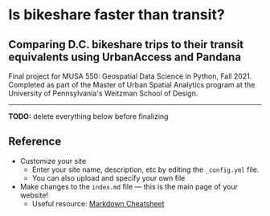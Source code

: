 # Is bikeshare faster than transit? 
## Comparing D.C. bikeshare trips to their transit equivalents using UrbanAccess and Pandana

Final project for MUSA 550: Geospatial Data Science in Python, Fall 2021. Completed as part of the Master of Urban Spatial Analytics program at the University of Pennsylvania's Weitzman School of Design.



***
**TODO:** delete everything below before finalizing

## Reference

- Customize your site
  - Enter your site name, description, etc by editing the `_config.yml` file.
  - You can also upload and specify your own file
- Make changes to the `index.md` file — this is the main page of your website!
  - Useful resource: [Markdown Cheatsheet](http://www.jekyllnow.com/Markdown-Style-Guide/)
